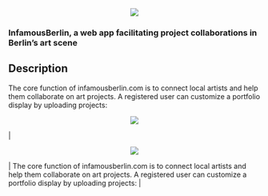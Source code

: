 <div align="center">
  <img src="https://res.cloudinary.com/dbpv82leg/image/upload/c_fill,g_auto,w_300/v1673965776/logo.png" />
</div>

### InfamousBerlin, a web app facilitating project collaborations in Berlin’s art scene

## Description

The core function of infamousberlin.com is to connect local artists and help them collaborate on art projects. A registered user can customize a portfolio display by uploading projects:

<div align="center">
  <img src="https://res.cloudinary.com/dbpv82leg/image/upload/c_scale,w_700/v1674048907/gridstack-feature.gif" />
</div>

| <div align="center">
  <img src="https://res.cloudinary.com/dbpv82leg/image/upload/c_scale,w_300/v1674048907/gridstack-feature.gif" />
</div> | The core function of infamousberlin.com is to connect local artists and help them collaborate on art projects. A registered user can customize a portfolio display by uploading projects: |
